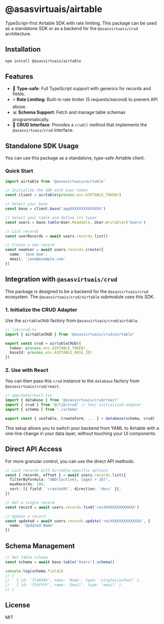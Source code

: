 # @asasvirtuais/airtable

TypeScript-first Airtable SDK with rate limiting. This package can be used as a standalone SDK or as a backend for the `@asasvirtuais/crud` architecture.

## Installation

```bash
npm install @asasvirtuais/airtable
```

## Features

-   🎯 **Type-safe**: Full TypeScript support with generics for records and fields.
-   ⚡ **Rate Limiting**: Built-in rate limiter (5 requests/second) to prevent API abuse.
-   📊 **Schema Support**: Fetch and manage table schemas programmatically.
-   🤝 **CRUD Interface**: Provides a `crud()` method that implements the `@asasvirtuais/crud` interface.

## Standalone SDK Usage

You can use this package as a standalone, type-safe Airtable client.

### Quick Start

```typescript
import airtable from '@asasvirtuais/airtable'

// Initialize the SDK with your token
const client = airtable(process.env.AIRTABLE_TOKEN!)

// Select your base
const base = client.base('appXXXXXXXXXXXXXX')

// Select your table and define its types
const users = base.table<User.Readable, User.Writable>('Users')

// List records
const userRecords = await users.records.list()

// Create a new record
const newUser = await users.records.create({
  name: 'Jane Doe',
  email: 'jane@example.com'
})
```

## Integration with `@asasvirtuais/crud`

This package is designed to be a backend for the `@asasvirtuais/crud` ecosystem. The `@asasvirtuais/crud/airtable` submodule uses this SDK.

### 1. Initialize the CRUD Adapter

Use the `airtableCRUD` factory from `@asasvirtuais/crud/airtable`.

```typescript
// lib/crud.ts
import { airtableCRUD } from '@asasvirtuais/crud/airtable'

export const crud = airtableCRUD({
  token: process.env.AIRTABLE_TOKEN!,
  baseId: process.env.AIRTABLE_BASE_ID!
})
```

### 2. Use with React

You can then pass this `crud` instance to the `database` factory from `@asasvirtuais/crud/react`.

```typescript
// app/data/react.tsx
import { database } from '@asasvirtuais/crud/react'
import { crud } from '@/lib/crud' // Your initialized adapter
import { schema } from './schema'

export const { useTable, CreateForm, ... } = database(schema, crud)
```

This setup allows you to switch your backend from YAML to Airtable with a one-line change in your data layer, without touching your UI components.

## Direct API Access

For more granular control, you can use the direct API methods.

```typescript
// List records with Airtable-specific options
const { records, offset } = await users.records.list({
  filterByFormula: "AND({active}, {age} > 18)",
  maxRecords: 100,
  sort: [{ field: 'createdAt', direction: 'desc' }],
})

// Get a single record
const record = await users.records.find('recXXXXXXXXXXXXXX')

// Update a record
const updated = await users.records.update('recXXXXXXXXXXXXXX', {
  name: 'Updated Name'
})
```

## Schema Management

```typescript
// Get table schema
const schema = await base.table('Users').schema()

console.log(schema.fields)
// [
//   { id: 'fldXXXX', name: 'Name', type: 'singleLineText' },
//   { id: 'fldYYYY', name: 'Email', type: 'email' },
// ]
```

## License

MIT